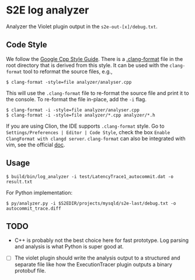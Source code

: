 # S2E log analyzer

Analyzer the Violet plugin output in the `s2e-out-[x]/debug.txt`.


## Code Style

We follow the [Google Cpp Style Guide](https://google.github.io/styleguide/cppguide.html#Formatting). There is a [.clang-format](.clang-format) file in the root directory that is derived from this style.
It can be used with the `clang-format` tool to reformat the source files, e.g.,

```
$ clang-format -style=file analyzer/analyser.cpp
```

This will use the `.clang-format` file to re-format the source file and print it to the console. To re-format the file in-place, add the `-i` flag.

```
$ clang-format -i -style=file analyzer/analyser.cpp
$ clang-format -i -style=file analyzer/*.cpp analyzer/*.h
```

If you are using Clion, the IDE supports `.clang-format` style. Go to `Settings/Preferences | Editor | Code Style`, check the box `Enable ClangFormat with clangd server`.
`clang-format` can also be integrated with vim, see the official [doc](http://clang.llvm.org/docs/ClangFormat.html#clion-integration).

## Usage

```
$ build/bin/log_analyzer -i test/LatencyTrace1_autocommit.dat -o result.txt 
```


For Python implementation:

```
$ py/analyzer.py -i $S2EDIR/projects/mysqld/s2e-last/debug.txt -o autocommit_trace.diff
```



## TODO

* C++ is probably not the best choice here for fast prototype. Log parsing and analysis is what Python is super good at.

- [ ] The violet plugin should write the analysis output to a structured and separate file like how the ExecutionTracer plugin outputs a binary protobuf file.
